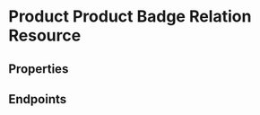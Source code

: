 # Product Product Badge Relation Resource

## Properties

<ResourceProperties :resource="'product_product_badge_relation'" :lang="'en'"/>

<ResourceScopes :resource="'product_product_badge_relation'"/>

## Endpoints

[//]: <> (GET ENDPOINT)
<ResourceEndpoint :resource="'product_product_badge_relation'" :endpoint="'get'" :lang="'en'">

<template v-slot:responseJSON>

<<< @/docs/fixtures/api/product_product_badge_relation/response/json/get_id.json

</template>

<template v-slot:responseXML>

<<< @/docs/fixtures/api/product_product_badge_relation/response/xml/get_id.xml

</template>

</ResourceEndpoint>

[//]: <> (GETCOLLECTION ENDPOINT)
<ResourceEndpoint :resource="'product_product_badge_relation'" :endpoint="'getCollection'" :lang="'en'">

<template v-slot:responseJSON>

<<< @/docs/fixtures/api/product_product_badge_relation/response/json/get_page.json

</template>

<template v-slot:responseXML>

<<< @/docs/fixtures/api/product_product_badge_relation/response/xml/get_page.xml

</template>

</ResourceEndpoint>

[//]: <> (POST ENDPOINT)
<ResourceEndpoint :resource="'product_product_badge_relation'" :endpoint="'post'" :lang="'en'">

<template v-slot:request>

<<< @/docs/fixtures/api/product_product_badge_relation/request/post.json

</template>

<template v-slot:responseJSON>

<<< @/docs/fixtures/api/product_product_badge_relation/response/json/get_id.json

</template>

<template v-slot:responseXML>

<<< @/docs/fixtures/api/product_product_badge_relation/response/xml/get_id.xml

</template>

</ResourceEndpoint>

[//]: <> (PUT ENDPOINT)
<ResourceEndpoint :resource="'product_product_badge_relation'" :endpoint="'put'" :lang="'en'">

<template v-slot:request>

<<< @/docs/fixtures/api/product_product_badge_relation/request/post.json

</template>

<template v-slot:responseJSON>

<<< @/docs/fixtures/api/product_product_badge_relation/response/json/get_id.json

</template>

<template v-slot:responseXML>

<<< @/docs/fixtures/api/product_product_badge_relation/response/xml/get_id.xml

</template>

</ResourceEndpoint>

[//]: <> (DELETE ENDPOINT)
<ResourceEndpoint :resource="'product_product_badge_relation'" :endpoint="'delete'" :lang="'en'"/>

